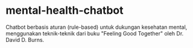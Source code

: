 # mental-health-chatbot
Chatbot berbasis aturan (rule-based) untuk dukungan kesehatan mental, menggunakan teknik-teknik dari buku "Feeling Good Together" oleh Dr. David D. Burns.
